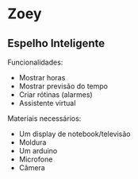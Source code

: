 # Zoey

## Espelho Inteligente

Funcionalidades:
- Mostrar horas
- Mostrar previsão do tempo
- Criar rótinas (alarmes)
- Assistente virtual

Materiais necessários:
- Um display de notebook/televisão
- Moldura
- Um arduino
- Microfone
- Câmera
